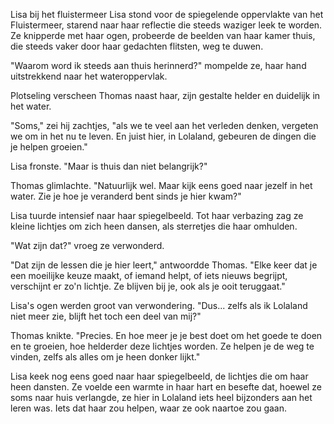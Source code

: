 Lisa bij het fluistermeer
Lisa stond voor de spiegelende oppervlakte van het Fluistermeer, starend naar haar reflectie die steeds waziger leek te worden. Ze knipperde met haar ogen, probeerde de beelden van haar kamer thuis, die steeds vaker door haar gedachten flitsten, weg te duwen.

"Waarom word ik steeds aan thuis herinnerd?" mompelde ze, haar hand uitstrekkend naar het wateroppervlak.

Plotseling verscheen Thomas naast haar, zijn gestalte helder en duidelijk in het water.

"Soms," zei hij zachtjes, "als we te veel aan het verleden denken, vergeten we om in het nu te leven. En juist hier, in Lolaland, gebeuren de dingen die je helpen groeien."

Lisa fronste. "Maar is thuis dan niet belangrijk?"

Thomas glimlachte. "Natuurlijk wel. Maar kijk eens goed naar jezelf in het water. Zie je hoe je veranderd bent sinds je hier kwam?"

Lisa tuurde intensief naar haar spiegelbeeld. Tot haar verbazing zag ze kleine lichtjes om zich heen dansen, als sterretjes die haar omhulden. 

"Wat zijn dat?" vroeg ze verwonderd.

"Dat zijn de lessen die je hier leert," antwoordde Thomas. "Elke keer dat je een moeilijke keuze maakt, of iemand helpt, of iets nieuws begrijpt, verschijnt er zo'n lichtje. Ze blijven bij je, ook als je ooit teruggaat."

Lisa's ogen werden groot van verwondering. "Dus... zelfs als ik Lolaland niet meer zie, blijft het toch een deel van mij?"

Thomas knikte. "Precies. En hoe meer je je best doet om het goede te doen en te groeien, hoe helderder deze lichtjes worden. Ze helpen je de weg te vinden, zelfs als alles om je heen donker lijkt."

Lisa keek nog eens goed naar haar spiegelbeeld, de lichtjes die om haar heen dansten. Ze voelde een warmte in haar hart en besefte dat, hoewel ze soms naar huis verlangde, ze hier in Lolaland iets heel bijzonders aan het leren was. Iets dat haar zou helpen, waar ze ook naartoe zou gaan.
